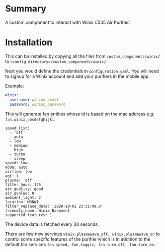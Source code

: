 # Summary

A custom component to interact with Winix C545 Air Purifier.

# Installation

This can be installed by copying all the files from `custom_components/winix/` to `<config directory>/custom_components/winix/`.

Next you would define the credentials in `configuration.yaml`. You will need to signup for a Winix account and add your purifiers in the mobile app.

Example:

```yaml
winix:
  username: wininx_email
  password: wininx_password
```

This will generate fan entities whose id is based on the mac address e.g. `fan.winix_abcdefghijkl`:

```
speed_list:
  - 'off'
  - auto
  - low
  - medium
  - high
  - turbo
  - sleep
speed: low
mode: auto
airflow: low
aqi: 1
plasma: 'off'
filter_hour: 126
air_quality: good
air_qvalue: 0
ambient_light: 2
location: MDNWI
filter_replace_date: '2020-10-01 23:31:09.0'
friendly_name: Winix Basement
supported_features: 1
```

The device data is fetched every 30 seconds.


There are few new services `winix.plasmawave_off, winix.plasmawave_on` to control some specific features of the purifier which is in addition to the default fan services `fan.speed, fan.toggle, fan.turn_off, fan.turn_on`.
